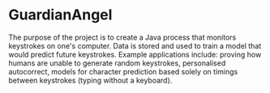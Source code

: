 # GuardianAngel
The purpose of the project is to create a Java process that monitors keystrokes on one's computer. Data is stored and used to train a model that would predict future keystrokes. Example applications include: proving how humans are unable to generate random keystrokes, personalised autocorrect, models for character prediction based solely on timings between keystrokes (typing without a keyboard).
